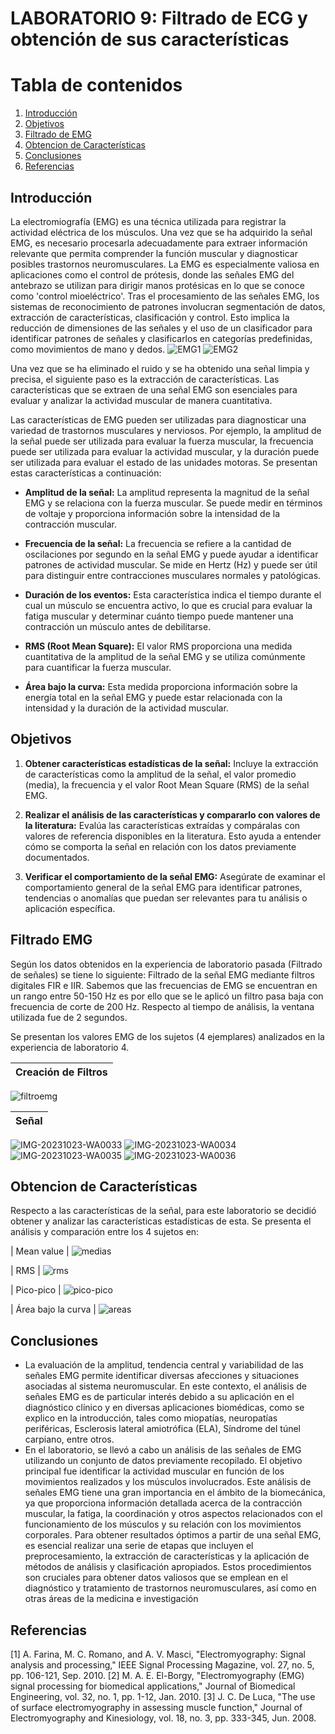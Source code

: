 # LABORATORIO 9: Filtrado de ECG y obtención de sus características
# **Tabla de contenidos**

1. [Introducción](#id1)
2. [Objetivos](#id2)
3. [Filtrado de EMG](#id3)
4. [Obtencion de Características](#id4)
6. [Conclusiones](#id5)
7. [Referencias](#id6)
   
## **Introducción** <a name="id1"></a>
La electromiografía (EMG) es una técnica utilizada para registrar la actividad eléctrica de los músculos. Una vez que se ha adquirido la señal EMG, es necesario procesarla adecuadamente para extraer información relevante que permita comprender la función muscular y diagnosticar posibles trastornos neuromusculares. La EMG es especialmente valiosa en aplicaciones como el control de prótesis, donde las señales EMG del antebrazo se utilizan para dirigir manos protésicas en lo que se conoce como 'control mioeléctrico'. Tras el procesamiento de las señales EMG, los sistemas de reconocimiento de patrones involucran segmentación de datos, extracción de características, clasificación y control. Esto implica la reducción de dimensiones de las señales y el uso de un clasificador para identificar patrones de señales y clasificarlos en categorías predefinidas, como movimientos de mano y dedos.
![EMG1](https://github.com/ldachirre/IntroSenalesBiomedicas/assets/90112793/47778e6b-1e32-4e8f-9ee0-6fa6a856073f)
![EMG2](https://github.com/ldachirre/IntroSenalesBiomedicas/assets/90112793/9abcb971-7b53-456d-a828-ee152d92e313)

Una vez que se ha eliminado el ruido y se ha obtenido una señal limpia y precisa, el siguiente paso es la extracción de características. Las características que se extraen de una señal EMG son esenciales para evaluar y analizar la actividad muscular de manera cuantitativa.

Las características de EMG pueden ser utilizadas para diagnosticar una variedad de trastornos musculares y nerviosos. Por ejemplo, la amplitud de la señal puede ser utilizada para evaluar la fuerza muscular, la frecuencia puede ser utilizada para evaluar la actividad muscular, y la duración puede ser utilizada para evaluar el estado de las unidades motoras. Se presentan estas características a continuación:

- **Amplitud de la señal:** La amplitud representa la magnitud de la señal EMG y se relaciona con la fuerza muscular. Se puede medir en términos de voltaje y proporciona información sobre la intensidad de la contracción muscular.

- **Frecuencia de la señal:** La frecuencia se refiere a la cantidad de oscilaciones por segundo en la señal EMG y puede ayudar a identificar patrones de actividad muscular. Se mide en Hertz (Hz) y puede ser útil para distinguir entre contracciones musculares normales y patológicas.

- **Duración de los eventos:** Esta característica indica el tiempo durante el cual un músculo se encuentra activo, lo que es crucial para evaluar la fatiga muscular y determinar cuánto tiempo puede mantener una contracción un músculo antes de debilitarse.

- **RMS (Root Mean Square):** El valor RMS proporciona una medida cuantitativa de la amplitud de la señal EMG y se utiliza comúnmente para cuantificar la fuerza muscular.

- **Área bajo la curva:** Esta medida proporciona información sobre la energía total en la señal EMG y puede estar relacionada con la intensidad y la duración de la actividad muscular.


## **Objetivos** <a name="id2"></a>
1. **Obtener características estadísticas de la señal:** Incluye la extracción de características como la amplitud de la señal, el valor promedio (media), la frecuencia y el valor Root Mean Square (RMS) de la señal EMG.

2. **Realizar el análisis de las características y compararlo con valores de la literatura:** Evalúa las características extraídas y compáralas con valores de referencia disponibles en la literatura. Esto ayuda a entender cómo se comporta la señal en relación con los datos previamente documentados.

3. **Verificar el comportamiento de la señal EMG:** Asegúrate de examinar el comportamiento general de la señal EMG para identificar patrones, tendencias o anomalías que puedan ser relevantes para tu análisis o aplicación específica.


## **Filtrado EMG** <a name="id3"></a>
Según los datos obtenidos en la experiencia de laboratorio pasada (Filtrado de señales) se tiene lo siguiente: Filtrado de la señal EMG mediante filtros digitales FIR e IIR. Sabemos que las frecuencias de EMG se encuentran en un rango entre 50-150 Hz es por ello que se le aplicó un filtro pasa baja con frecuencia de corte de 200 Hz. Respecto al tiempo de análisis, la ventana utilizada fue de 2 segundos. 

Se presentan los valores EMG de los sujetos (4 ejemplares) analizados en la experiencia de laboratorio 4.


| Creación de Filtros|
| :---:  |
![filtroemg](https://github.com/ldachirre/IntroSenalesBiomedicas/assets/42382614/85604920-0edc-40c1-939c-d548d78fc5b2)

| Señal |
| :---:  |
![IMG-20231023-WA0033](https://github.com/ldachirre/IntroSenalesBiomedicas/assets/56425258/2604d181-9725-4e0d-acc8-dce22b64892a)
![IMG-20231023-WA0034](https://github.com/ldachirre/IntroSenalesBiomedicas/assets/56425258/ef63c4e1-bb9c-4da6-afb9-e0a3a72c32cb)
![IMG-20231023-WA0035](https://github.com/ldachirre/IntroSenalesBiomedicas/assets/56425258/8e3de7ec-fdd7-42cc-931c-dee8cb4d08b0)
![IMG-20231023-WA0036](https://github.com/ldachirre/IntroSenalesBiomedicas/assets/56425258/4df81fd9-b71f-42eb-97ce-9befd8b932e4)


## **Obtencion de Características** <a name="id4"></a>

Respecto a las características de la señal, para este laboratorio se decidió obtener y analizar las características estadísticas de esta. Se presenta el análisis y comparación entre los 4 sujetos en:

| Mean value |
![medias](https://github.com/ldachirre/IntroSenalesBiomedicas/assets/56425258/df32664e-35ea-4390-b29f-0b829a52bb06)

| RMS |
![rms](https://github.com/ldachirre/IntroSenalesBiomedicas/assets/56425258/840099f0-9734-47a5-939b-e33347409e42)

| Pico-pico |
![pico-pico](https://github.com/ldachirre/IntroSenalesBiomedicas/assets/56425258/ef88a7df-3daf-4516-821e-f1b3d72d08f1)

| Área bajo la curva |
![areas](https://github.com/ldachirre/IntroSenalesBiomedicas/assets/56425258/1154290c-dc34-4091-8856-63d210e8ba6c)

## **Conclusiones** <a name="id5"></a>
- La evaluación de la amplitud, tendencia central y variabilidad de las señales EMG permite identificar diversas afecciones y situaciones asociadas al sistema neuromuscular. En este contexto, el análisis de señales EMG es de particular interés debido a su aplicación en el diagnóstico clínico y en diversas aplicaciones biomédicas, como se explico en la introducción, tales como miopatías, neuropatías periféricas, Esclerosis lateral amiotrófica (ELA), Síndrome del túnel carpiano, entre otros.
- En el laboratorio, se llevó a cabo un análisis de las señales de EMG utilizando un conjunto de datos previamente recopilado. El objetivo principal fue identificar la actividad muscular en función de los movimientos realizados y los músculos involucrados. Este análisis de señales EMG tiene una gran importancia en el ámbito de la biomecánica, ya que proporciona información detallada acerca de la contracción muscular, la fatiga, la coordinación y otros aspectos relacionados con el funcionamiento de los músculos y su relación con los movimientos corporales. Para obtener resultados óptimos a partir de una señal EMG, es esencial realizar una serie de etapas que incluyen el preprocesamiento, la extracción de características y la aplicación de métodos de análisis y clasificación apropiados. Estos procedimientos son cruciales para obtener datos valiosos que se emplean en el diagnóstico y tratamiento de trastornos neuromusculares, así como en otras áreas de la medicina e investigación

## **Referencias** <a name="id6"></a>
[1] A. Farina, M. C. Romano, and A. V. Masci, "Electromyography: Signal analysis and processing," IEEE Signal Processing Magazine, vol. 27, no. 5, pp. 106-121, Sep. 2010.
[2] M. A. E. El-Borgy, "Electromyography (EMG) signal processing for biomedical applications," Journal of Biomedical Engineering, vol. 32, no. 1, pp. 1-12, Jan. 2010.
[3] J. C. De Luca, "The use of surface electromyography in assessing muscle function," Journal of Electromyography and Kinesiology, vol. 18, no. 3, pp. 333-345, Jun. 2008.

